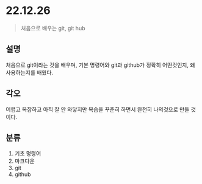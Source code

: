 # 22.12.26
> 처음으로 배우는 git, git hub

## 설명
처음으로 git이라는 것을 배우며, 기본 명령어와 
git과 github가 정확히 어떤것인지, 왜 사용하는지를 배웠다. 

## 각오
어렵고 복잡하고 아직 잘 안 와닿지만 복습을 꾸준히 하면서 완전히 나의것으로 만들 것이다. 

## 분류
1. 기초 명령어 
2. 마크다운
3. git
4. github 



